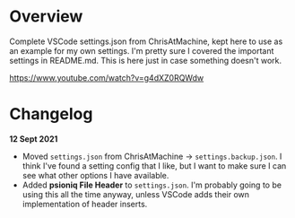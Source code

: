 # Overview
Complete VSCode settings.json from ChrisAtMachine, kept here to use
as an example for my own settings. I'm pretty sure I covered the important
settings in README.md. This is here just in case something doesn't work.

https://www.youtube.com/watch?v=g4dXZ0RQWdw

# Changelog
**12 Sept 2021**
- Moved `settings.json` from ChrisAtMachine -> `settings.backup.json`. I think I've found a setting config that I like, but I want to make sure I can see what other options I have available.
- Added **psioniq File Header** to `settings.json`. I'm probably going to be using this all the time anyway, unless VSCode adds their own implementation of header inserts.